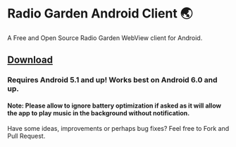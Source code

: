 # Radio Garden Android Client 🌏
A Free and Open Source Radio Garden WebView client for Android.
## [Download](https://github.com/kvsjxd/Radio-Garden-Client/releases/download/0.2/Radio.Garden.apk)
### Requires Android 5.1 and up! Works best on Android 6.0 and up.

#### Note: Please allow to ignore battery optimization if asked as it will allow the app to play music in the background without notification.

Have some ideas, improvements or perhaps bug fixes? Feel free to Fork and Pull Request.
